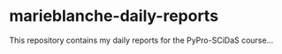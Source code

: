 # marieblanche-daily-reports
This repository contains my daily reports for the PyPro-SCiDaS course...
